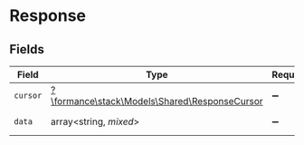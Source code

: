 # Response


## Fields

| Field                                                                                  | Type                                                                                   | Required                                                                               | Description                                                                            |
| -------------------------------------------------------------------------------------- | -------------------------------------------------------------------------------------- | -------------------------------------------------------------------------------------- | -------------------------------------------------------------------------------------- |
| `cursor`                                                                               | [?\formance\stack\Models\Shared\ResponseCursor](../../Models/Shared/ResponseCursor.md) | :heavy_minus_sign:                                                                     | N/A                                                                                    |
| `data`                                                                                 | array<string, *mixed*>                                                                 | :heavy_minus_sign:                                                                     | The payload                                                                            |